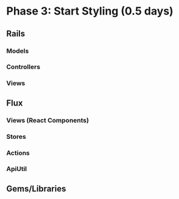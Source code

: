 # Phase 3: Start Styling (0.5 days)

## Rails
### Models


### Controllers


### Views


## Flux
### Views (React Components)


### Stores


### Actions


### ApiUtil


## Gems/Libraries
